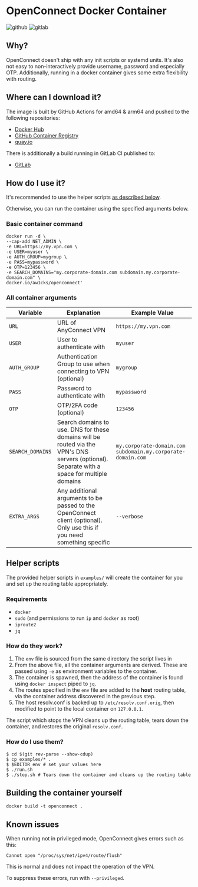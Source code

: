 # OpenConnect Docker Container

![github](https://github.com/aw1cks/openconnect/actions/workflows/main.yml/badge.svg)
![gitlab](https://gitlab.com/aw1cks/openconnect/badges/master/pipeline.svg)

## Why?

OpenConnect doesn't ship with any init scripts or systemd units.
It's also not easy to non-interactively provide username, password and especially OTP.
Additionally, running in a docker container gives some extra flexibility with routing.

## Where can I download it?

The image is built by GitHub Actions for amd64 & arm64 and pushed to the following repositories:

 - [Docker Hub](https://hub.docker.com/r/aw1cks/openconnect)
 - [GitHub Container Registry](https://github.com/users/aw1cks/packages/container/package/openconnect)
 - [quay.io](https://quay.io/repository/aw1cks/openconnect)

 There is additionally a build running in GitLab CI published to:

 - [GitLab](https://gitlab.com/aw1cks/openconnect/container_registry/2011097)

## How do I use it?

It's recommended to use the helper scripts [as described below](#helper-scripts).

Otherwise, you can run the container using the specified arguments below.

### Basic container command

```shell
docker run -d \
--cap-add NET_ADMIN \
-e URL=https://my.vpn.com \
-e USER=myuser \
-e AUTH_GROUP=mygroup \
-e PASS=mypassword \
-e OTP=123456 \
-e SEARCH_DOMAINS="my.corporate-domain.com subdomain.my.corporate-domain.com" \
docker.io/aw1cks/openconnect'
```

### All container arguments

| Variable         | Explanation                                                                                                                                  | Example Value                                               |
|------------------|----------------------------------------------------------------------------------------------------------------------------------------------|-------------------------------------------------------------|
| `URL`            | URL of AnyConnect VPN                                                                                                                        | `https://my.vpn.com`                                        |
| `USER`           | User to authenticate with                                                                                                                    | `myuser`                                                    |
| `AUTH_GROUP`     | Authentication Group to use when connecting to VPN (optional)                                                                                | `mygroup`                                                   |
| `PASS`           | Password to authenticate with                                                                                                                | `mypassword`                                                |
| `OTP`            | OTP/2FA code (optional)                                                                                                                      | `123456`                                                    |
| `SEARCH_DOMAINS` | Search domains to use. DNS for these domains will be routed via the VPN's DNS servers (optional). Separate with a space for multiple domains | `my.corporate-domain.com subdomain.my.corporate-domain.com` |
| `EXTRA_ARGS`     | Any additional arguments to be passed to the OpenConnect client (optional). Only use this if you need something specific                     | `--verbose`                                                 |

## Helper scripts

The provided helper scripts in `examples/` will create the container for you and set up the routing table appropriately.

### Requirements
 - `docker`
 - `sudo` (and permissions to run `ip` and `docker` as root)
 - `iproute2`
 - `jq`

### How do they work?

1. The `env` file is sourced from the same directory the script lives in
2. From the above file, all the container arguments are derived. These are passed using `-e` as environment variables to the container.
3. The container is spawned, then the address of the container is found using `docker inspect` piped to `jq`.
4. The routes specified in the `env` file are added to the **host** routing table, via the container address discovered in the previous step.
5. The host resolv.conf is backed up to `/etc/resolv.conf.orig`, then modified to point to the local container on `127.0.0.1`.

The script which stops the VPN cleans up the routing table, tears down the container, and restores the original `resolv.conf`.

### How do I use them?

```shell
$ cd $(git rev-parse --show-cdup)
$ cp examples/* .
$ $EDITOR env # set your values here
$ ./run.sh
$ ./stop.sh # Tears down the container and cleans up the routing table
```

## Building the container yourself

```shell
docker build -t openconnect .
```

## Known issues

When running not in privileged mode, OpenConnect gives errors such as this:

`Cannot open "/proc/sys/net/ipv4/route/flush"`

This is normal and does not impact the operation of the VPN.

To suppress these errors, run with `--privileged`.


